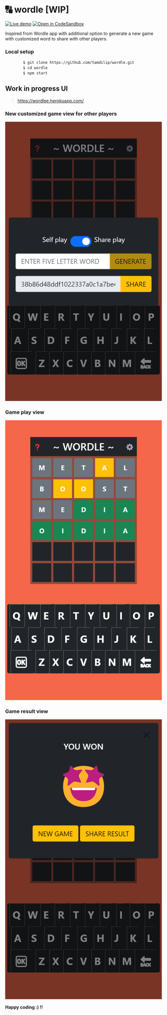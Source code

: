 # 🔠 wordle [WIP]

[![Live demo](https://img.shields.io/badge/Heroku-Live%20demo-violet?style=flat-square&logo=heroku&logoColor=violet)](https://wordlee.herokuapp.com/)
[![Open in CodeSandbox](https://img.shields.io/badge/CodeSandbox-Ready--to--Code-green?style=flat-square&logo=codesandbox)](https://codesandbox.io/s/github/tamdilip/wordle)

Inspired from Wordle app with additional option to generate a new game with customized word to share with other players.

### Local setup

```sh
        $ git clone https://github.com/tamdilip/wordle.git
        $ cd wordle
        $ npm start
```

## Work in progress UI
> https://wordlee.herokuapp.com/

### New customized game view for other players
![Image of share](https://raw.githubusercontent.com/tamdilip/wordle/main/public/images/wordle_demo_share.png)

### Game play view
![Image of play](https://raw.githubusercontent.com/tamdilip/wordle/main/public/images/wordle_demo_play.png)

### Game result view
![Image of won](https://raw.githubusercontent.com/tamdilip/wordle/main/public/images/wordle_demo_won.png)



**Happy coding :) !!**
